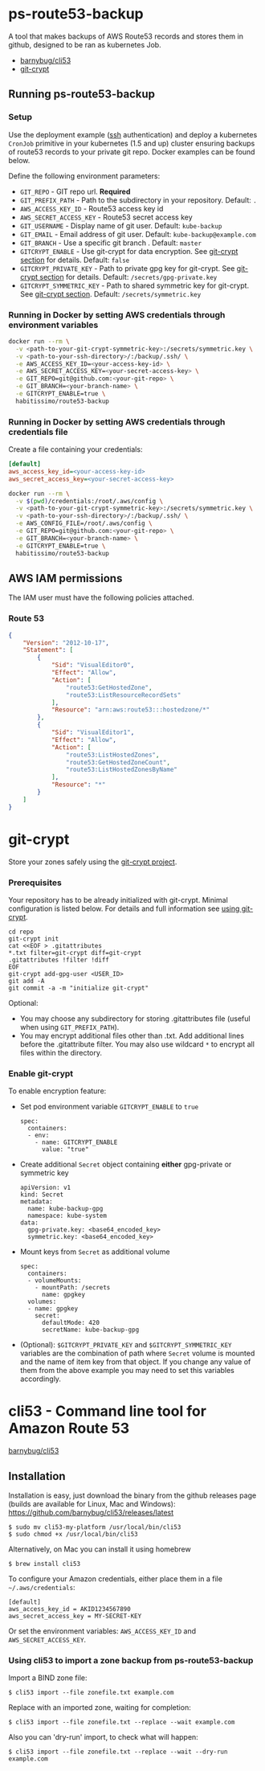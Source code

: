 # ps-route53-backup

A tool that makes backups of AWS Route53 records and stores them in github, designed to be ran as kubernetes Job.

* [barnybug/cli53](https://github.com/barnybug/cli53)
* [git-crypt](https://github.com/AGWA/git-crypt)

## Running ps-route53-backup

### Setup 

Use the deployment example ([ssh](cronjob-ssh.yaml) authentication) and deploy a kubernetes `CronJob` primitive in your kubernetes (1.5 and up) cluster ensuring backups of route53 records to your private git repo. Docker examples can be found below.

Define the following environment parameters:
  * `GIT_REPO` - GIT repo url. **Required**
  * `GIT_PREFIX_PATH` - Path to the subdirectory in your repository. Default: `.`
  * `AWS_ACCESS_KEY_ID` - Route53 access key id
  * `AWS_SECRET_ACCESS_KEY` - Route53 secret access key
  * `GIT_USERNAME` - Display name of git user. Default: `kube-backup`
  * `GIT_EMAIL` - Email address of git user. Default: `kube-backup@example.com`
  * `GIT_BRANCH` - Use a specific git branch . Default: `master`
  * `GITCRYPT_ENABLE` - Use git-crypt for data encryption. See [git-crypt section](#git-crypt) for details. Default: `false`
  * `GITCRYPT_PRIVATE_KEY` - Path to private gpg key for git-crypt. See [git-crypt section](#git-crypt) for details. Default: `/secrets/gpg-private.key`
  * `GITCRYPT_SYMMETRIC_KEY` - Path to shared symmetric key for git-crypt. See [git-crypt section](#git-crypt). Default: `/secrets/symmetric.key`

### Running in Docker by setting AWS credentials through environment variables

```bash
docker run --rm \
  -v <path-to-your-git-crypt-symmetric-key>:/secrets/symmetric.key \
  -v <path-to-your-ssh-directory>/:/backup/.ssh/ \
  -e AWS_ACCESS_KEY_ID=<your-access-key-id> \
  -e AWS_SECRET_ACCESS_KEY=<your-secret-access-key> \
  -e GIT_REPO=git@github.com:<your-git-repo> \
  -e GIT_BRANCH=<your-branch-name> \
  -e GITCRYPT_ENABLE=true \
  habitissimo/route53-backup
```

### Running in Docker by setting AWS credentials through credentials file
Create a file containing your credentials:

```ini
[default]
aws_access_key_id=<your-access-key-id>
aws_secret_access_key=<your-secret-access-key>
```

``` bash
docker run --rm \
  -v $(pwd)/credentials:/root/.aws/config \
  -v <path-to-your-git-crypt-symmetric-key>:/secrets/symmetric.key \
  -v <path-to-your-ssh-directory>/:/backup/.ssh/ \
  -e AWS_CONFIG_FILE=/root/.aws/config \
  -e GIT_REPO=git@github.com:<your-git-repo> \
  -e GIT_BRANCH=<your-branch-name> \
  -e GITCRYPT_ENABLE=true \
  habitissimo/route53-backup
```

## AWS IAM permissions
The IAM user must have the following policies attached.

### Route 53
```json
{
    "Version": "2012-10-17",
    "Statement": [
        {
            "Sid": "VisualEditor0",
            "Effect": "Allow",
            "Action": [
                "route53:GetHostedZone",
                "route53:ListResourceRecordSets"
            ],
            "Resource": "arn:aws:route53:::hostedzone/*"
        },
        {
            "Sid": "VisualEditor1",
            "Effect": "Allow",
            "Action": [
                "route53:ListHostedZones",
                "route53:GetHostedZoneCount",
                "route53:ListHostedZonesByName"
            ],
            "Resource": "*"
        }
    ]
}
```

# git-crypt

Store your zones safely using the [git-crypt project](https://github.com/AGWA/git-crypt).

### Prerequisites
Your repository has to be already initialized with git-crypt. Minimal configuration is listed below. For details and full information see [using git-crypt](https://github.com/AGWA/git-crypt#using-git-crypt).

```
cd repo
git-crypt init
cat <<EOF > .gitattributes
*.txt filter=git-crypt diff=git-crypt
.gitattributes !filter !diff
EOF
git-crypt add-gpg-user <USER_ID>
git add -A
git commit -a -m "initialize git-crypt"
```

Optional:
  * You may choose any subdirectory for storing .gitattributes file (useful when using `GIT_PREFIX_PATH`).
  * You may encrypt additional files other than <zone>.txt. Add additional lines before the .gitattribute filter. You may also use wildcard `*` to encrypt all files within the directory.

### Enable git-crypt
To enable encryption feature:
  * Set pod environment variable `GITCRYPT_ENABLE` to `true`
    ```
    spec:
      containers:
      - env:
        - name: GITCRYPT_ENABLE
          value: "true"
    ```
  * Create additional `Secret` object containing **either** gpg-private or symmetric key
    ```
    apiVersion: v1
    kind: Secret
    metadata:
      name: kube-backup-gpg
      namespace: kube-system
    data:
      gpg-private.key: <base64_encoded_key>
      symmetric.key: <base64_encoded_key>
    ```
  * Mount keys from `Secret` as additional volume
    ```
    spec:
      containers:
      - volumeMounts:
        - mountPath: /secrets
          name: gpgkey
      volumes:
      - name: gpgkey
        secret:
          defaultMode: 420
          secretName: kube-backup-gpg
    ```

  * (Optional): `$GITCRYPT_PRIVATE_KEY` and `$GITCRYPT_SYMMETRIC_KEY` variables are the combination of path where `Secret` volume is mounted and the name of item key from that object. If you change any value of them from the above example you may need to set this variables accordingly.

# cli53 - Command line tool for Amazon Route 53

[barnybug/cli53](https://github.com/barnybug/cli53)

## Installation

Installation is easy, just download the binary from the github releases page (builds are available for Linux, Mac and Windows):
https://github.com/barnybug/cli53/releases/latest

    $ sudo mv cli53-my-platform /usr/local/bin/cli53
    $ sudo chmod +x /usr/local/bin/cli53

Alternatively, on Mac you can install it using homebrew

    $ brew install cli53

To configure your Amazon credentials, either place them in a file `~/.aws/credentials`:

	[default]
	aws_access_key_id = AKID1234567890
	aws_secret_access_key = MY-SECRET-KEY

Or set the environment variables: `AWS_ACCESS_KEY_ID` and `AWS_SECRET_ACCESS_KEY`.

### Using cli53 to import a zone backup from ps-route53-backup

Import a BIND zone file:

	$ cli53 import --file zonefile.txt example.com

Replace with an imported zone, waiting for completion:

	$ cli53 import --file zonefile.txt --replace --wait example.com

Also you can 'dry-run' import, to check what will happen:

	$ cli53 import --file zonefile.txt --replace --wait --dry-run example.com